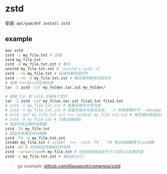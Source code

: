 # zstd

安装: `apt/yum/dnf install zstd`

## example
```bash
man zstd
zstd -z my_file.txt # 压缩
zstd my_file.txt
zstd -d my_file.txt.zst # 解压
unzstd my_file.txt.zst # `unzstd`=`zstd -d`
zstd --rm my_file.txt # 压缩并删除源文件
zstd --rm -d my_file.txt.zst # 解压缩并删除压缩文件
# 使用 tar与zstd压缩目录
tar -I zstd -cvf my_folder.tar.zst my_folder/

# 使用 tar 和 zstd 压缩多个文件
tar -I zstd -cvf my_files.tar.zst file1.txt file2.txt
# zstd -l my_file.txt.zst # 查看压缩文件的内容
# zstd -t my_file.txt.zst # 检查压缩文件是否正常. `-t`的效果等价于`--decompress 1>/dev/null`
# zstd -dcf my_file.txt.zst <=> zstdcat my_file.txt.zst # 解压缩并其输出内容
# zstd -9 my_file.txt # 只能压缩级别
# 指定并发压缩的线程数
zstd -T4 my_file.txt
# 指定并发解压的线程数
zstd -T4 -d my_file.txt.zst
zstdmt my_file.txt # zstdmt  <=> `zstd -T0`, `T0`表示线程数等于cpu核数
zstd -b5 # 测试指定压缩级别的效率
zstd --priority=rt my_file.txt # 将压缩进程设定为rt(实时)以加速压缩
zstd -v my_file.txt.zst # 输出detail
```

> go example: [github.com/klauspost/compress/zstd](https://github.com/TeaOSLab/EdgeNode/blob/d5f6acf6903ca42d1dc75004bb95b6462cb41033/internal/compressions/writer_zstd.go)